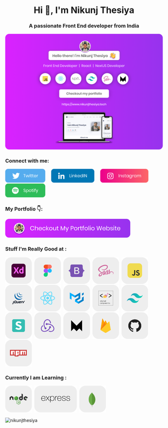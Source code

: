 <h1 align="center">Hi 👋, I'm Nikunj Thesiya</h1>
<h3 align="center">A passionate Front End developer from India</h3>

<a href="https://www.nikunjthesiya.tech/" target="_blank"><img src="https://github.com/NikunjThesiya/NikunjThesiya/blob/main/Images/nikunjthesiyabanner.png" alt="Nikunj Thesiya GitHub header image"></a>

<h3 align="left">Connect with me:</h3>

<p>
  <a href="https://twitter.com/NikunjThesiya2"><img src="https://github.com/NikunjThesiya/NikunjThesiya/blob/main/Images/twitterlogo.png" height=44></a> &nbsp; &nbsp; <a href="https://www.linkedin.com/in/nikunjthesiya/"><img src="https://github.com/NikunjThesiya/NikunjThesiya/blob/main/Images/linkedinlogo.png" height=44></a> &nbsp; &nbsp; <a href="https://www.instagram.com/ll_nikunj.thesiya_ll/"><img src="https://github.com/NikunjThesiya/NikunjThesiya/blob/main/Images/instagramlogo.png" height=44></a> &nbsp; &nbsp; <a href="https://open.spotify.com/user/31crz5k4dzevnbmicr5lcng6pdne?si=1edb9d19cd7e4461"><img src="https://github.com/NikunjThesiya/NikunjThesiya/blob/main/Images/spotifylogo.png" height=44></a>

</p>

<h3 align="left">My Portfolio 👇:</h3>

<p><a href="https://www.nikunjthesiya.tech/"><img src="https://github.com/NikunjThesiya/NikunjThesiya/blob/main/Images/checkoutimage.png" width=400></a></p>

<h3 align="left">Stuff I'm Really Good at : </h3>

<p align="left"><img src="https://github.com/NikunjThesiya/NikunjThesiya/blob/main/Images/adobexd.png" height=85> &nbsp;<img src="https://github.com/NikunjThesiya/NikunjThesiya/blob/main/Images/figma.png" height=85> &nbsp;<img src="https://github.com/NikunjThesiya/NikunjThesiya/blob/main/Images/bootstrap.png" height=85>  &nbsp;<img src="https://github.com/NikunjThesiya/NikunjThesiya/blob/main/Images/sass.png" height=85> &nbsp;<img src="https://github.com/NikunjThesiya/NikunjThesiya/blob/main/Images/javascript.png" height=85> &nbsp;<img src="https://github.com/NikunjThesiya/NikunjThesiya/blob/main/Images/jquery.png" height=85> &nbsp;<img src="https://github.com/NikunjThesiya/NikunjThesiya/blob/main/Images/react.png" height=85> &nbsp;<img src="https://github.com/NikunjThesiya/NikunjThesiya/blob/main/Images/materialui.png" height=85> &nbsp;<img src="https://github.com/NikunjThesiya/NikunjThesiya/blob/main/Images/styled-components.png" height=85> &nbsp;<img src="https://github.com/NikunjThesiya/NikunjThesiya/blob/main/Images/tailwindcss.png" height=85> &nbsp;<img src="https://github.com/NikunjThesiya/NikunjThesiya/blob/main/Images/semanticui.png" height=85> &nbsp;<img src="https://github.com/NikunjThesiya/NikunjThesiya/blob/main/Images/redux.png" height=85> &nbsp;<img src="https://github.com/NikunjThesiya/NikunjThesiya/blob/main/Images/framer.png" height=85> &nbsp;<img src="https://github.com/NikunjThesiya/NikunjThesiya/blob/main/Images/firebase.png" height=85> &nbsp;<img src="https://github.com/NikunjThesiya/NikunjThesiya/blob/main/Images/github.png" height=85> &nbsp;<img src="https://github.com/NikunjThesiya/NikunjThesiya/blob/main/Images/npm.png" height=85></p>

<h3 align="left">Currently I am Learning : </h3>

<p align="left"><img src="https://github.com/NikunjThesiya/NikunjThesiya/blob/main/Images/nodejs.png" height=85> &nbsp;<img src="https://github.com/NikunjThesiya/NikunjThesiya/blob/main/Images/express.png" height=85> &nbsp;<img src="https://github.com/NikunjThesiya/NikunjThesiya/blob/main/Images/mongodb.png" height=85></p>

<p align="left"> <img src="https://komarev.com/ghpvc/?username=nikunjthesiya&label=Profile%20views&color=0e75b6&style=flat" alt="nikunjthesiya" /> </p>



<!---
NikunjThesiya/NikunjThesiya is a ✨ special ✨ repository because its `README.md` (this file) appears on your GitHub profile.
You can click the Preview link to take a look at your changes.
--->
